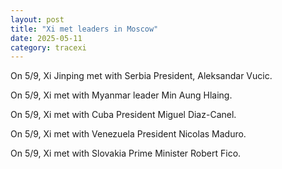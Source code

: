 ```yaml
---
layout: post
title: "Xi met leaders in Moscow"
date: 2025-05-11
category: tracexi
---
```


On 5/9, Xi Jinping met with Serbia President, Aleksandar Vucic.

On 5/9, Xi met with Myanmar leader Min Aung Hlaing.

On 5/9, Xi met with Cuba President Miguel Diaz-Canel.

On 5/9, Xi met with Venezuela President Nicolas Maduro.

On 5/9, Xi met with Slovakia Prime Minister Robert Fico.